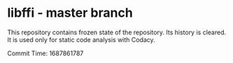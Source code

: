# libffi - master branch

This repository contains frozen state of the repository.
Its history is cleared. It is used only for static code
analysis with Codacy.

Commit Time: 1687861787